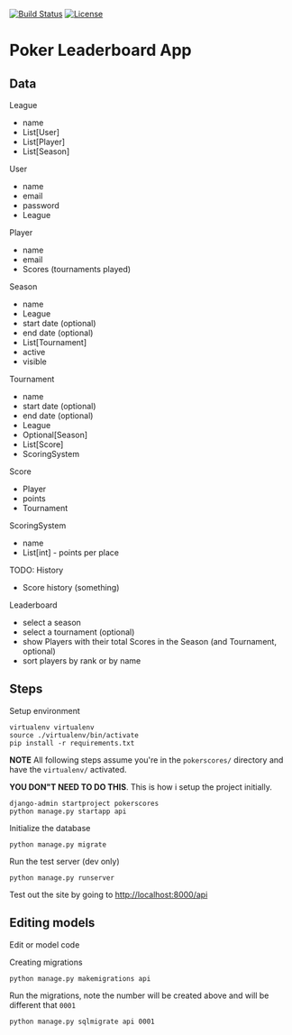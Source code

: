 [![Build Status](https://circleci.com/gh/nmaludy/django-pokerscores.svg?style=shield&circle-token=:circle-token)](https://circleci.com/gh/nmaludy/django-pokerscores) [![License](https://img.shields.io/badge/License-Apache%202.0-blue.svg)](https://opensource.org/licenses/Apache-2.0)

# Poker Leaderboard App

## Data

League
 - name
 - List[User]
 - List[Player]
 - List[Season]
 
User
 - name
 - email
 - password
 - League
 
Player
 - name
 - email
 - Scores (tournaments played)
 
Season
 - name
 - League
 - start date (optional)
 - end date (optional)
 - List[Tournament]
 - active
 - visible
 
Tournament
 - name
 - start date (optional)
 - end date (optional)
 - League
 - Optional[Season]
 - List[Score]
 - ScoringSystem
 
Score
 - Player
 - points
 - Tournament
 
ScoringSystem
 - name
 - List[int] - points per place

TODO: History
 - Score history (something)

Leaderboard
 - select a season
 - select a tournament (optional)
 - show Players with their total Scores in the Season (and Tournament, optional)
 - sort players by rank or by name

## Steps

Setup environment

``` shell
virtualenv virtualenv
source ./virtualenv/bin/activate
pip install -r requirements.txt
```

**NOTE** All following steps assume you're in the `pokerscores/` directory and have the `virtualenv/` activated.

**YOU DON"T NEED TO DO THIS**. This is how i setup the project initially.

``` shell
django-admin startproject pokerscores
python manage.py startapp api
```

Initialize the database

``` shell
python manage.py migrate
```

Run the test server (dev only)

``` shell
python manage.py runserver
```

Test out the site by going to [http://localhost:8000/api](http://localhost:8000/api)


## Editing models

Edit or model code

Creating migrations
``` shell
python manage.py makemigrations api
```

Run the migrations, note the number will be created above and will be different that `0001`

``` shell
python manage.py sqlmigrate api 0001
```


